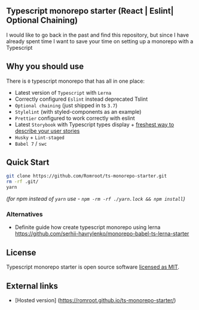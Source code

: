 ## Typescript monorepo starter (React | Eslint| Optional Chaining)

I would like to go back in the past and find this repository, but since I have already spent time I want to save your time on setting up a monorepo with a Typescript
## Why you should use

There is `0` typescript monorepo that has all in one place:
- Latest version of `Typescript` with `Lerna`
- Correctly configured `Eslint` instead deprecated Tslint
- `Optional chaining` (just shipped in ts `3.7`)
- `Stylelint` (with styled-components as an example)
- `Prettier` configured to work correctly with eslint 
- Latest `Storybook` with Typescript types display + [freshest way to describe your user stories](https://storybook.js.org/docs/basics/writing-stories/)
- `Husky` + `Lint-staged`
- `Babel 7` / `swc`


## Quick Start

```sh
git clone https://github.com/Romroot/ts-monorepo-starter.git
rm -rf .git/
yarn
```

_(for npm instead of `yarn` use - `npm -rm -rf ./yarn.lock && npm install`)_

### Alternatives

- Definite guide how create typescript monorepo using lerna https://github.com/serhii-havrylenko/monorepo-babel-ts-lerna-starter


## License

Typescript monorepo starter is open source software [licensed as MIT](https://github.com/facebook/create-react-app/blob/master/LICENSE).

## External links

- [Hosted version] (https://romroot.github.io/ts-monorepo-starter/)
